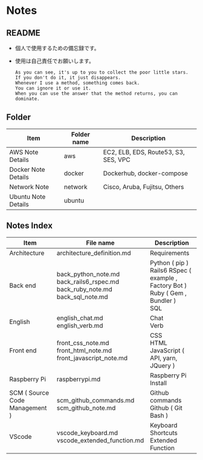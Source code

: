 # Notes

## README
 - 個人で使用するための備忘録です。
 - 使用は自己責任でお願いします。

    ```
    As you can see, it's up to you to collect the poor little stars.
    If you don't do it, it just disappears.
    Whenever I use a method, something comes back.
    You can ignore it or use it.
    When you can use the answer that the method returns, you can dominate.
    ```

## Folder

|Item|Folder name|Description|
|---|---|---|
|AWS Note Details|aws|EC2, ELB, EDS, Route53, S3, SES, VPC|
|Docker Note Details|docker|Dockerhub, docker-compose|
|Network Note|network|Cisco, Aruba, Fujitsu, Others|
|Ubuntu Note Details|ubuntu||

## Notes Index

|Item|File name|Description|
|---|---|---|
|Architecture|architecture_definition.md|Requirements|
|Back end|back_python_note.md<br>back_rails6_rspec.md<br>back_ruby_note.md<br>back_sql_note.md|Python ( pip )<br>Rails6 RSpec ( example , Factory Bot )<br>Ruby ( Gem , Bundler )<br>SQL|
|English|english_chat.md<br>english_verb.md|Chat<br>Verb|
|Front end|front_css_note.md<br>front_html_note.md<br>front_javascript_note.md|CSS<br>HTML<br>JavaScript ( API, yarn, JQuery )|
|Raspberry Pi|raspberrypi.md|Raspberry Pi Install|
|SCM ( Source Code Management )|scm_github_commands.md<br>scm_github_note.md|Github commands<br>Github ( Git Bash ) |
|VScode|vscode_keyboard.md<br>vscode_extended_function.md|Keyboard Shortcuts<br>Extended Function|

